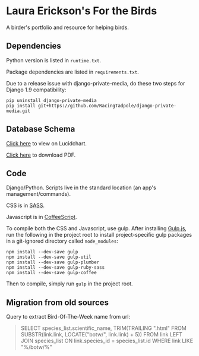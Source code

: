 # Laura Erickson's For the Birds

A birder's portfolio and resource for helping birds.


## Dependencies

Python version is listed in `runtime.txt`.

Package dependencies are listed in `requirements.txt`.

Due to a release issue with django-private-media, do these two steps for
Django 1.9 compatibility:
```
pip uninstall django-private-media
pip install git+https://github.com/RacingTadpole/django-private-media.git
```


## Database Schema

[Click here](https://www.lucidchart.com/documents/view/a75393ca-f3ce-45e0-8658-e901ae2e41a0)
to view on Lucidchart.

[Click here](https://www.lucidchart.com/publicSegments/view/a3c5059c-139e-40a8-ad5c-bdfdad791a14/image.pdf)
to download PDF.


## Code

Django/Python. Scripts live in the standard location (an app's management/commands).

CSS is in [SASS](http://sass-lang.com/).

Javascript is in [CoffeeScript](http://coffeescript.org/).

To compile both the CSS and Javascript, use gulp.
After installing [Gulp.js](http://gulpjs.com/),
run the following in the project root
to install project-specific gulp packages in a git-ignored directory called
`node_modules`:

```
npm install --dev-save gulp
npm install --dev-save gulp-util
npm install --dev-save gulp-plumber
npm install --dev-save gulp-ruby-sass
npm install --dev-save gulp-coffee
```

Then to compile, simply run `gulp` in the project root.


## Migration from old sources
Query to extract Bird-Of-The-Week name from url:

> SELECT species_list.scientific_name, TRIM(TRAILING ".html" FROM
>   SUBSTR(link.link, LOCATE("botw/", link.link) + 5))
> FROM link
> LEFT JOIN species_list ON link.species_id = species_list.id
> WHERE link LIKE "%/botw/%"
